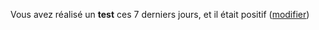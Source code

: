 Vous avez réalisé un **test** ces 7 derniers jours, et il était positif (<a href="#depistage">modifier</a>)

